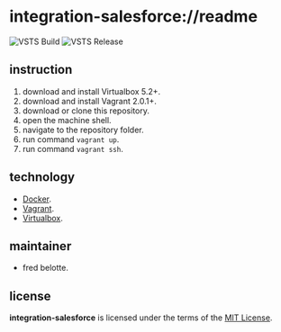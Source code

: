 # integration-salesforce://readme

![VSTS Build](https://revaturecloudio.visualstudio.com/_apis/public/build/definitions/2d1fc2cb-ad3a-4b2d-8b50-1441594d66b5/9/badge)
![VSTS Release](https://rmsprodscussu1.vsrm.visualstudio.com/A8bf00fea-0cbc-400b-acc6-edcb0ddf1e59/_apis/public/Release/badge/2d1fc2cb-ad3a-4b2d-8b50-1441594d66b5/2/2)

## instruction
1. download and install Virtualbox 5.2+.
1. download and install Vagrant 2.0.1+.
1. download or clone this repository.
1. open the machine shell.
1. navigate to the repository folder.
1. run command `vagrant up`.
1. run command `vagrant ssh`.

## technology
+ [Docker](https://www.docker.com/).
+ [Vagrant](https://www.vagrantup.com/).
+ [Virtualbox](https://www.virtualbox.org/).

## maintainer
+ fred belotte.

## license
__integration-salesforce__ is licensed under the terms of the [MIT License](https://github.com/revaturecloud/integration-salesforce/blob/master/LICENSE).
